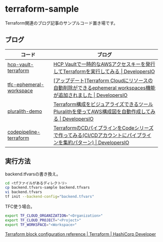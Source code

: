 # terraform-sample

Terraform関連のブログ記事のサンプルコード置き場です。

## ブログ

| コード | ブログ |
| --- | --- |
| [hcp-vault-terraform](./hcp-vault-terraform/) | [HCP Vaultで一時的なAWSアクセスキーを発行してTerraformを実行してみる \| DevelopersIO](https://dev.classmethod.jp/articles/hcp-vault-temporary-aws-access-key-terraform/) |
| [tfc-ephemeral-workspace](./tfc-ephemeral-workspace/) | [\[アップデート\]Terraform Cloudにリソースの自動削除ができるephemeral workspaces機能が追加されました \| DevelopersIO](https://dev.classmethod.jp/articles/tfc-ephemeral-workspaces/) |
| [pluralith-demo](./pluralith-demo/) | [Terraform構成をビジュアライズできるツール Pluralithを使ってAWS構成図を自動作成してみる \| DevelopersIO](https://dev.classmethod.jp/articles/terraform-visualise-pluralith/) |
| [codepipeline-terraform](./codepipeline-terraform/) | [TerraformのCDパイプラインをCodeシリーズで作ってみる\(CI/CDアカウントにパイプラインを集約パターン\) \| DevelopersIO](https://dev.classmethod.jp/articles/tf-cd-pipeline-aggregation/) |


## 実行方法

backend.tfvarsの書き換え。

```bash
cd <tfファイルがあるディレクトリ>
cp backend.tfvars-sample backend.tfvars
vi backend.tfvars
tf init --backend-config="backend.tfvars"
```

TFC使う場合。

```bash
export TF_CLOUD_ORGANIZATION="<Organization>"
export TF_CLOUD_PROJECT="<Project>"
export TF_WORKSPACE="<Workspace>"
```

[Terraform block configuration reference \| Terraform \| HashiCorp Developer](https://developer.hashicorp.com/terraform/language/terraform#environment-variables-for-the-cloud-block)
